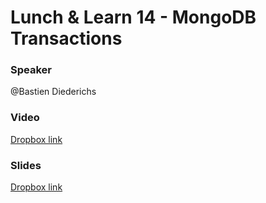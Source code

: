# Lunch & Learn 14 - MongoDB Transactions

### Speaker
@Bastien Diederichs

### Video
[Dropbox link](https://www.dropbox.com/home/Picnic%20Systems/80%20Education/Lunch%20%26%20Learn/014%20MongoDB%20Transactions?preview=video.mp4)

### Slides
[Dropbox link](https://www.dropbox.com/home/Picnic%20Systems/80%20Education/Lunch%20%26%20Learn/014%20MongoDB%20Transactions?preview=slides.pdf)
